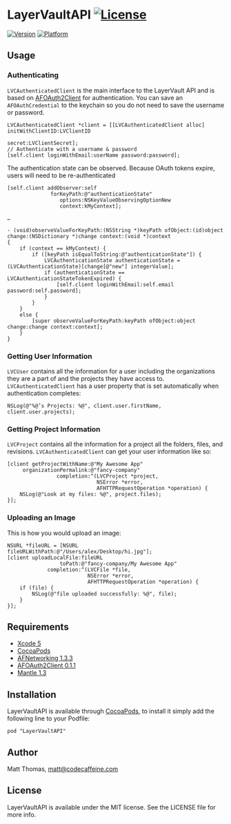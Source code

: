 # LayerVaultAPI [![License](https://go-shields.herokuapp.com/license-MIT-blue.png)](LICENSE)

[![Version](https://cocoapod-badges.herokuapp.com/v/LayerVaultAPI/badge.png)](http://cocoadocs.org/docsets/LayerVaultAPI)
[![Platform](https://cocoapod-badges.herokuapp.com/p/LayerVaultAPI/badge.png)](http://cocoadocs.org/docsets/LayerVaultAPI)

## Usage

### Authenticating
`LVCAuthenticatedClient` is the main interface to the LayerVault API and is based on [AFOAuth2Client](https://github.com/AFNetworking/AFOAuth2Client) for authentication. You can save an `AFOAuthCredential` to the keychain so you do not need to save the username or password.

``` objc
LVCAuthenticatedClient *client = [[LVCAuthenticatedClient alloc] initWithClientID:LVClientID
                                                                           secret:LVClientSecret];
// Authenticate with a username & password
[self.client loginWithEmail:userName password:password];
```

The authentication state can be observed. Because OAuth tokens expire, users will need to be re-authenticated

``` objc
[self.client addObserver:self
              forKeyPath:@"authenticationState"
                 options:NSKeyValueObservingOptionNew
                 context:kMyContext];

…

- (void)observeValueForKeyPath:(NSString *)keyPath ofObject:(id)object change:(NSDictionary *)change context:(void *)context
{
    if (context == kMyContext) {
        if ([keyPath isEqualToString:@"authenticationState"]) {
            LVCAuthenticationState authenticationState = (LVCAuthenticationState)[change[@"new"] integerValue];
            if (authenticationState == LVCAuthenticationStateTokenExpired) {
                [self.client loginWithEmail:self.email password:self.password];
            }
        }
    }
    else {
        [super observeValueForKeyPath:keyPath ofObject:object change:change context:context];
    }
}
```

### Getting User Information
`LVCUser` contains all the information for a user including the organizations they are a part of and the projects they have access to. `LVCAuthenticatedClient` has a user property that is set automatically when authentication completes:
``` objc
NSLog(@"%@’s Projects: %@", client.user.firstName, client.user.projects);
```

### Getting Project Information
`LVCProject` contains all the information for a project all the folders, files, and revisions. `LVCAuthenticatedClient` can get your user information like so:
``` objc
[client getProjectWithName:@"My Awesome App"
     organizationPermalink:@"fancy-company"
                completion:^(LVCProject *project,
                             NSError *error,
                             AFHTTPRequestOperation *operation) {
    NSLog(@"Look at my files: %@", project.files);
}];

```

### Uploading an Image
This is how you would upload an image:
``` objc
NSURL *fileURL = [NSURL fileURLWithPath:@"/Users/alex/Desktop/hi.jpg"];
[client uploadLocalFile:fileURL
                 toPath:@"fancy-company/My Awesome App"
             completion:^(LVCFile *file,
                          NSError *error,
                          AFHTTPRequestOperation *operation) {
	if (file) {
		NSLog(@"file uploaded successfully: %@", file);
	}
}];

```


## Requirements

- [Xcode 5](https://itunes.apple.com/us/app/xcode/id497799835?mt=12)
- [CocoaPods](http://cocoapods.org)
- [AFNetworking 1.3.3](http://afnetworking.com)
- [AFOAuth2Client 0.1.1](https://github.com/AFNetworking/AFOAuth2Client)
- [Mantle 1.3](https://github.com/MantleFramework/Mantle)

## Installation

LayerVaultAPI is available through [CocoaPods](http://cocoapods.org), to install
it simply add the following line to your Podfile:

    pod "LayerVaultAPI"

## Author

Matt Thomas, matt@codecaffeine.com

## License

LayerVaultAPI is available under the MIT license. See the LICENSE file for more info.

